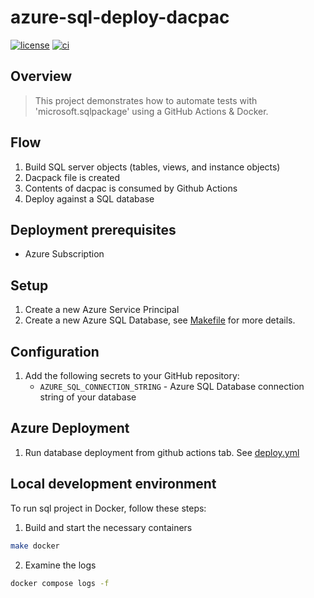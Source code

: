 # azure-sql-deploy-dacpac

[![license](https://img.shields.io/github/license/atrakic/azure-sql-deploy-dacpac.svg)](https://github.com/atrakic/azure-sql-deploy-dacpac/blob/main/LICENSE)
[![ci](https://github.com/atrakic/azure-sql-deploy-dacpac/actions/workflows/ci.yml/badge.svg)](https://github.com/atrakic/azure-sql-deploy-dacpac/actions/workflows/ci.yml)

## Overview

> This project demonstrates how to automate tests with 'microsoft.sqlpackage' using a GitHub Actions & Docker.


## Flow

1. Build SQL server objects (tables, views, and instance objects)
2. Dacpack file is created
3. Contents of dacpac is consumed by Github Actions
4. Deploy against a SQL database


## Deployment prerequisites
- Azure Subscription

## Setup
1. Create a new Azure Service Principal
2. Create a new Azure SQL Database, see [Makefile](./infra/Makefile) for more details.

## Configuration
1. Add the following secrets to your GitHub repository:
    - `AZURE_SQL_CONNECTION_STRING` - Azure SQL Database connection string of your database

## Azure Deployment
1. Run database deployment from github actions tab. See [deploy.yml](.github/workflows/deploy.yml)


## Local development environment
To run sql project in Docker, follow these steps:

1. Build and start the necessary containers
```bash
make docker
```

2. Examine the logs
```bash
docker compose logs -f
```
